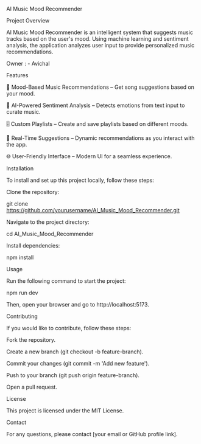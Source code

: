 AI Music Mood Recommender

Project Overview

AI Music Mood Recommender is an intelligent system that suggests music tracks based on the user's mood. Using machine learning and sentiment analysis, the application analyzes user input to provide personalized music recommendations.

Owner : -  Avichal

Features

🎵 Mood-Based Music Recommendations – Get song suggestions based on your mood.

🤖 AI-Powered Sentiment Analysis – Detects emotions from text input to curate music.

🎚 Custom Playlists – Create and save playlists based on different moods.

🔄 Real-Time Suggestions – Dynamic recommendations as you interact with the app.

🌐 User-Friendly Interface – Modern UI for a seamless experience.

Installation

To install and set up this project locally, follow these steps:

Clone the repository:

git clone https://github.com/yourusername/AI_Music_Mood_Recommender.git

Navigate to the project directory:

cd AI_Music_Mood_Recommender

Install dependencies:

npm install

Usage

Run the following command to start the project:

npm run dev

Then, open your browser and go to http://localhost:5173.



Contributing

If you would like to contribute, follow these steps:

Fork the repository.

Create a new branch (git checkout -b feature-branch).

Commit your changes (git commit -m 'Add new feature').

Push to your branch (git push origin feature-branch).

Open a pull request.

License

This project is licensed under the MIT License.

Contact

For any questions, please contact [your email or GitHub profile link].
